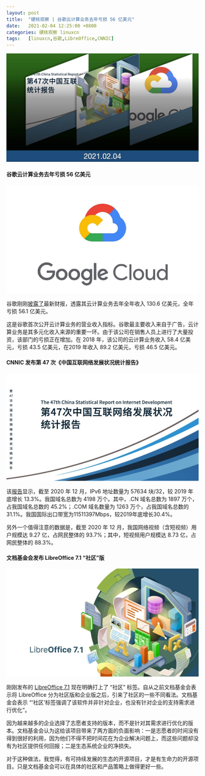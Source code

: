 ```yaml
---
layout: post
title:	"硬核观察 | 谷歌云计算业务去年亏损 56 亿美元"
date:	2021-02-04 12:25:00 +0800 
categories:	硬核观察 linuxcn 
tags:	[linuxcn,谷歌,LibreOffice,CNNIC]
---
```



![](/Asserts/Images/album/202102/04/122513g5v8k4tt18z8b671.jpg)


#### 谷歌云计算业务去年亏损 56 亿美元


![](/Asserts/Images/album/202102/04/122137trh2z2zic9jni8a8.jpg)


谷歌刚刚[披露了](https://www.cnbc.com/2021/02/02/google-cloud-lost-5point61-billion-on-13point06-billion-revenue-last-year.html)最新财报，透露其云计算业务去年全年收入 130.6 亿美元，全年亏损 56.1 亿美元。


这是谷歌首次公开云计算业务的营业收入指标。谷歌最主要收入来自于广告，云计算业务是其多元化收入来源的重要一环。由于该公司在销售人员上进行了大量投资，该部门的亏损正在增加。在 2018 年，该公司的云计算业务收入 58.4 亿美元，亏损 43.5 亿美元，在2019 年收入 89.2 亿美元，亏损 46.5 亿美元。


#### CNNIC 发布第 47 次《中国互联网络发展状况统计报告》


![](/Asserts/Images/album/202102/04/122148ymt88jhshjpuhb0z.jpg)


该[报告](http://www.cac.gov.cn/2021-02/03/c_1613923423079314.htm)显示，截至 2020 年 12 月，IPv6 地址数量为 57634 块/32，较 2019 年底增长 13.3%。我国域名总数为 4198 万个。其中，.CN 域名总数为 1897 万个，占我国域名总数的 45.2%；.COM 域名数量为 1263 万个，占我国域名总数的 31.1%。我国国际出口带宽为11511397Mbps，较2019年底增长30.4%。


另外一个值得注意的数据是，截至 2020 年 12 月，我国网络视频（含短视频）用户规模达 9.27 亿，占网民整体的 93.7%；其中，短视频用户规模达 8.73 亿，占网民整体的 88.3%。


#### 文档基金会发布 LibreOffice 7.1 “社区”版


![](/Asserts/Images/album/202102/04/122202ypa62ipppl6gni6y.jpg)


刚刚发布的 [LibreOffice 7.1](https://blog.documentfoundation.org/blog/2021/02/03/libreoffice-7-1-community/) 现在明确打上了 “社区” 标签。自从之前文档基金会表示将 LibreOffice 分为社区版和企业版之后，引来了社区的一些不同看法。文档基金会表示 “‘社区’标签强调了该软件并非针对企业，也没有针对企业的支持需求进行优化”。


因为越来越多的企业选择了志愿者支持的版本，而不是针对其需求进行优化的版本。文档基金会认为这给该项目带来了两方面的负面影响：一是志愿者的时间没有得到很好的利用，因为他们不得不把时间花在为企业解决问题上，而这些问题却没有为社区提供任何回报；二是生态系统企业的净损失。


对于这种做法，我觉得，有可持续发展的生态的开源项目，才是有生命力的开源项目。只是文档基金会可以在具体的社区和产品策略上做得更好一些。
